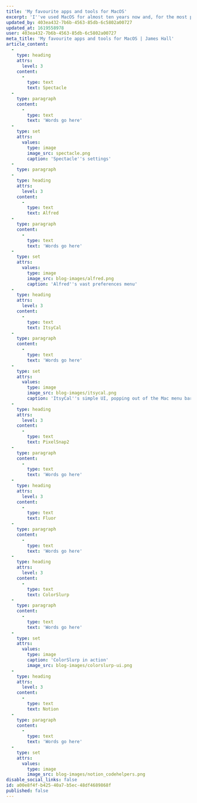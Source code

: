 ```yaml
---
title: 'My favourite apps and tools for MacOS'
excerpt: 'I''ve used MacOS for almost ten years now and, for the most part, I''ve have had a positive experience. However, there has been times where the OS hasn''t quite met my requirements, forcing me to search elsewhere for solutions. In this article I share my favourite apps and tools for MacOS – the tools that make my life a little easier every day.'
updated_by: 403ea432-7b6b-4563-85db-6c5802a00727
updated_at: 1619558978
user: 403ea432-7b6b-4563-85db-6c5802a00727
meta_title: 'My favourite apps and tools for MacOS | James Hall'
article_content:
  -
    type: heading
    attrs:
      level: 3
    content:
      -
        type: text
        text: Spectacle
  -
    type: paragraph
    content:
      -
        type: text
        text: 'Words go here'
  -
    type: set
    attrs:
      values:
        type: image
        image_src: spectacle.png
        caption: 'Spectacle''s settings'
  -
    type: paragraph
  -
    type: heading
    attrs:
      level: 3
    content:
      -
        type: text
        text: Alfred
  -
    type: paragraph
    content:
      -
        type: text
        text: 'Words go here'
  -
    type: set
    attrs:
      values:
        type: image
        image_src: blog-images/alfred.png
        caption: 'Alfred''s vast preferences menu'
  -
    type: heading
    attrs:
      level: 3
    content:
      -
        type: text
        text: ItsyCal
  -
    type: paragraph
    content:
      -
        type: text
        text: 'Words go here'
  -
    type: set
    attrs:
      values:
        type: image
        image_src: blog-images/itsycal.png
        caption: 'ItsyCal''s simple UI, popping out of the Mac menu bar'
  -
    type: heading
    attrs:
      level: 3
    content:
      -
        type: text
        text: PixelSnap2
  -
    type: paragraph
    content:
      -
        type: text
        text: 'Words go here'
  -
    type: heading
    attrs:
      level: 3
    content:
      -
        type: text
        text: Fluor
  -
    type: paragraph
    content:
      -
        type: text
        text: 'Words go here'
  -
    type: heading
    attrs:
      level: 3
    content:
      -
        type: text
        text: ColorSlurp
  -
    type: paragraph
    content:
      -
        type: text
        text: 'Words go here'
  -
    type: set
    attrs:
      values:
        type: image
        caption: 'ColorSlurp in action'
        image_src: blog-images/colorslurp-ui.png
  -
    type: heading
    attrs:
      level: 3
    content:
      -
        type: text
        text: Notion
  -
    type: paragraph
    content:
      -
        type: text
        text: 'Words go here'
  -
    type: set
    attrs:
      values:
        type: image
        image_src: blog-images/notion_codehelpers.png
disable_social_links: false
id: a00e8f4f-b425-40a7-b5ec-48df4689868f
published: false
---
```

